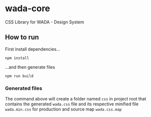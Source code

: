 
# wada-core
CSS Library for WADA - Design System

## How to run

First install dependencies...

    npm install
...and then generate files

    npm run build

### Generated files
The command above will create a folder named `css` in project root that contains the generated `wada.css` file and its respective minified file `wada.min.css` for production and source map `wada.css.map`
